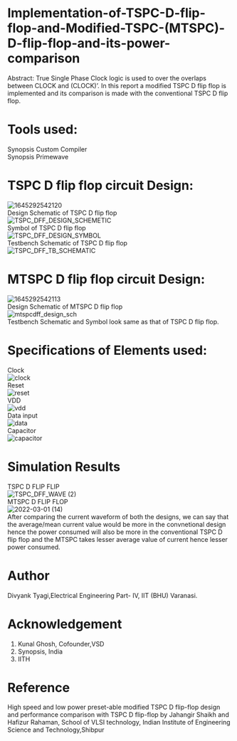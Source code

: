 # Implementation-of-TSPC-D-flip-flop-and-Modified-TSPC-(MTSPC)-D-flip-flop-and-its-power-comparison
 Abstract:
True Single Phase Clock logic is used to over the overlaps between CLOCK and (CLOCK)’. In this report a modified TSPC D flip flop is implemented and its comparison is made with the conventional TSPC D flip flop.
# Tools used:
Synopsis Custom Compiler <br/>
Synopsis Primewave <br/>
# TSPC D flip flop circuit Design:<br/>
![1645292542120](https://user-images.githubusercontent.com/87258547/156169386-4b946db8-ca38-4c8c-8f91-65bdc35ab5d4.jpg)<br/>
Design Schematic of TSPC D flip flop<br/>
![TSPC_DFF_DESIGN_SCHEMETIC](https://user-images.githubusercontent.com/87258547/156169483-883e1b66-83fe-42f7-8c46-3fd536903ce0.png)<br/>
Symbol of TSPC D flip flop<br/>
![TSPC_DFF_DESIGN_SYMBOL](https://user-images.githubusercontent.com/87258547/156169556-447774ad-cf1c-4823-a5d3-6236aa4037f9.png)<br/>
Testbench Schematic of TSPC D flip flop<br/>
![TSPC_DFF_TB_SCHEMATIC](https://user-images.githubusercontent.com/87258547/156169635-f99f299d-575a-4513-b550-e7b0ffbdc841.png)<br/>
# MTSPC D flip flop circuit Design:<br/>
![1645292542113](https://user-images.githubusercontent.com/87258547/156173720-5a95d267-f31d-41dd-82c5-1441eabaaa52.jpg)<br/>
Design Schematic of MTSPC D flip flop <br/>
![mtspcdff_design_sch](https://user-images.githubusercontent.com/87258547/156169967-645465e0-3470-45a2-9336-1537cfecd67c.png)<br/>
Testbench Schematic and Symbol look same as that of TSPC D flip flop.<br/>
# Specifications of Elements used:<br/>
Clock<br/>
![clock](https://user-images.githubusercontent.com/87258547/156170373-25b0d9f4-be4d-4a20-a403-b1e8bbbccb3d.png)<br/>
Reset<br/>
![reset](https://user-images.githubusercontent.com/87258547/156170419-7673426d-c811-47f5-8589-d1fc2ddf0dfa.png)<br/>
VDD<br/>
![vdd](https://user-images.githubusercontent.com/87258547/156170516-d9c1e1e9-88ee-4bc6-be2f-a2b9911d0f5b.png)<br/>
Data input<br/>
![data](https://user-images.githubusercontent.com/87258547/156170608-7488b4bb-3032-4d42-8db0-7f35e6dc153c.png)<br/>
Capacitor<br/>
![capacitor](https://user-images.githubusercontent.com/87258547/156170652-740f9e21-37f8-4229-bc7c-2ed21250cce5.png)<br/>
# Simulation Results<br/>
TSPC D FLIP FLIP<br/>
![TSPC_DFF_WAVE (2)](https://user-images.githubusercontent.com/87258547/156170749-d11b19f4-d6ee-4162-b440-6c2cde1e8253.png)<br/>
MTSPC D FLIP FLOP<br/>
![2022-03-01 (14)](https://user-images.githubusercontent.com/87258547/156170827-6eae09c0-395e-4e75-8a4a-a6dd41e8645f.png)<br/>
After comparing the current waveform of both the designs, we can say that the average/mean current value would be more in the convnetional design hence the power consumed will also be more in the conventional TSPC D flip flop and the MTSPC takes lesser average value of current hence lesser power consumed.<br/>
# Author<br/>
Divyank Tyagi,Electrical Engineering Part- IV, IIT (BHU) Varanasi.<br/>
# Acknowledgement<br/>
1. Kunal Ghosh, Cofounder,VSD<br/>
2. Synopsis, India<br/>
3. IITH<br/>
# Reference<br/>
High speed and low power preset-able modified TSPC D flip-flop design and performance comparison with TSPC D flip-flop by Jahangir Shaikh and Hafizur Rahaman, School of VLSI technology, Indian Institute of Engineering Science and Technology,Shibpur








